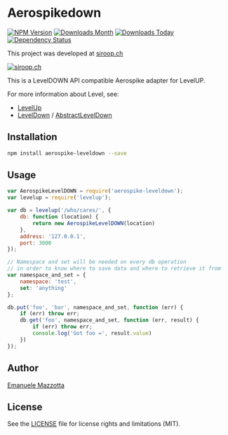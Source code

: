 # Aerospikedown

[![NPM Version](https://badge.fury.io/js/aerospike-leveldown.svg)](https://badge.fury.io/js/aerospike-leveldown)
[![Downloads Month](https://img.shields.io/npm/dm/aerospike-leveldown.svg)](https://badge.fury.io/js/aerospike-leveldown)
[![Downloads Today](https://img.shields.io/npm/dt/aerospike-leveldown.svg)](https://badge.fury.io/js/aerospike-leveldown)
[![Dependency Status](https://david-dm.org/ProjectThor/aerospikedown.svg)](https://david-dm.org/ProjectThor/aerospikedown)

This project was developed at [siroop.ch](https://siroop.ch)

[![siroop.ch](https://rawgit.com/ProjectThor/aerospikedown/master/img/siroop.svg)](https://siroop.ch)

This is a LevelDOWN API compatible Aerospike adapter for LevelUP.

For more information about Level, see:

* [LevelUp](https://github.com/Level/levelup)
* [LevelDown](https://github.com/Level/leveldown) / [AbstractLevelDown](https://github.com/Level/abstract-leveldown)

## Installation

``` sh
npm install aerospike-leveldown --save
```

## Usage

``` js
var AerospikeLevelDOWN = require('aerospike-leveldown');
var levelup = require('levelup');

var db = levelup('/who/cares/', {
    db: function (location) {
        return new AerospikeLevelDOWN(location)
    },
    address: '127.0.0.1',
    port: 3000
});

// Namespace and set will be needed on every db operation
// in order to know where to save data and where to retrieve it from
var namespace_and_set = {
    namespace: 'test',
    set: 'anything'
};

db.put('foo', 'bar', namespace_and_set, function (err) {
    if (err) throw err;
    db.get('foo', namespace_and_set, function (err, result) {
        if (err) throw err;
        console.log('Got foo =', result.value)
    })
});
```

## Author

[Emanuele Mazzotta](mailto:emanuele.mazzotta@siroop.ch)

## License

See the [LICENSE](LICENSE.md) file for license rights and limitations (MIT).
